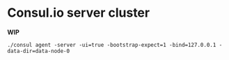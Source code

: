 #  Consul.io server cluster
__WIP__
```
./consul agent -server -ui=true -bootstrap-expect=1 -bind=127.0.0.1 -data-dir=data-node-0
```
